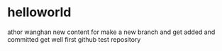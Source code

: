 # helloworld
athor wanghan
new content for make a new branch and get added and committed
get well
first github test repository
